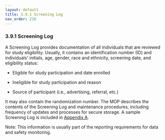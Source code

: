```yaml
---
layout: default
title: 3.9.1 Screening Log
nav_order: 210
---
```


### 3.9.1 Screening Log

A Screening Log provides documentation of all individuals that are
reviewed for study eligibility. Usually, it contains an identification
number (ID) and individuals' initials, age, gender, race and ethnicity,
screening date, and eligibility status:

-   Eligible for study participation and date enrolled

-   Ineligible for study participation and reason

-   Source of participant (i.e., advertising, referral, etc.)

It may also contain the randomization number. The MOP describes the
contents of the Screening Log and maintenance procedures, including
frequency of updates and processes for secure storage. A sample
Screening Log is included in [Appendix
A](#appendix-a.-sample-screen-log).

Note: This information is usually part of the reporting requirements for
data and safety monitoring.

